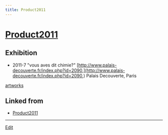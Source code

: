```yaml
---
title: Product2011
---
```

# [Product2011](/Product2011)

## Exhibition

* 2011-7 "vous aves dit chimie?" [http://www.palais-decouverte.fr/index.php?id=2090,](http://www.palais-decouverte.fr/index.php?id=2090,) Palais Decouverte, Paris

[artworks](/artworks)



## Linked from

* [Product2011](/Product2011)


----
[Edit](https://github.com/vitroid/vitroid.github.io/edit/master/MD/Product2011.md)
